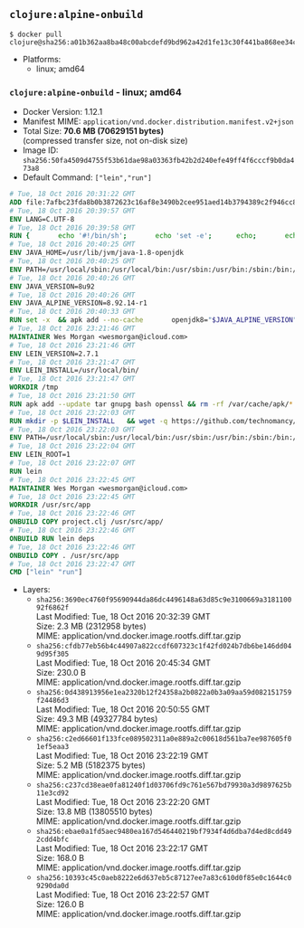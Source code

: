 ## `clojure:alpine-onbuild`

```console
$ docker pull clojure@sha256:a01b362aa8ba48c00abcdefd9bd962a42d1fe13c30f441ba868ee34c5082b282
```

-	Platforms:
	-	linux; amd64

### `clojure:alpine-onbuild` - linux; amd64

-	Docker Version: 1.12.1
-	Manifest MIME: `application/vnd.docker.distribution.manifest.v2+json`
-	Total Size: **70.6 MB (70629151 bytes)**  
	(compressed transfer size, not on-disk size)
-	Image ID: `sha256:50fa4509d4755f53b61dae98a03363fb42b2d240efe49ff4f6cccf9b0da473a8`
-	Default Command: `["lein","run"]`

```dockerfile
# Tue, 18 Oct 2016 20:31:22 GMT
ADD file:7afbc23fda8b0b3872623c16af8e3490b2cee951aed14b3794389c2f946cc8c7 in / 
# Tue, 18 Oct 2016 20:39:57 GMT
ENV LANG=C.UTF-8
# Tue, 18 Oct 2016 20:39:58 GMT
RUN { 		echo '#!/bin/sh'; 		echo 'set -e'; 		echo; 		echo 'dirname "$(dirname "$(readlink -f "$(which javac || which java)")")"'; 	} > /usr/local/bin/docker-java-home 	&& chmod +x /usr/local/bin/docker-java-home
# Tue, 18 Oct 2016 20:40:25 GMT
ENV JAVA_HOME=/usr/lib/jvm/java-1.8-openjdk
# Tue, 18 Oct 2016 20:40:25 GMT
ENV PATH=/usr/local/sbin:/usr/local/bin:/usr/sbin:/usr/bin:/sbin:/bin:/usr/lib/jvm/java-1.8-openjdk/jre/bin:/usr/lib/jvm/java-1.8-openjdk/bin
# Tue, 18 Oct 2016 20:40:26 GMT
ENV JAVA_VERSION=8u92
# Tue, 18 Oct 2016 20:40:26 GMT
ENV JAVA_ALPINE_VERSION=8.92.14-r1
# Tue, 18 Oct 2016 20:40:33 GMT
RUN set -x 	&& apk add --no-cache 		openjdk8="$JAVA_ALPINE_VERSION" 	&& [ "$JAVA_HOME" = "$(docker-java-home)" ]
# Tue, 18 Oct 2016 23:21:46 GMT
MAINTAINER Wes Morgan <wesmorgan@icloud.com>
# Tue, 18 Oct 2016 23:21:46 GMT
ENV LEIN_VERSION=2.7.1
# Tue, 18 Oct 2016 23:21:47 GMT
ENV LEIN_INSTALL=/usr/local/bin/
# Tue, 18 Oct 2016 23:21:47 GMT
WORKDIR /tmp
# Tue, 18 Oct 2016 23:21:50 GMT
RUN apk add --update tar gnupg bash openssl && rm -rf /var/cache/apk/*
# Tue, 18 Oct 2016 23:22:03 GMT
RUN mkdir -p $LEIN_INSTALL   && wget -q https://github.com/technomancy/leiningen/archive/$LEIN_VERSION.tar.gz   && echo "Comparing archive checksum ..."   && echo "876221e884780c865c2ce5c9aa5675a7cae9f215 *$LEIN_VERSION.tar.gz" | sha1sum -c -   && mkdir ./leiningen   && tar -xzf $LEIN_VERSION.tar.gz  -C ./leiningen/ --strip-components=1   && mv leiningen/bin/lein-pkg $LEIN_INSTALL/lein   && rm -rf $LEIN_VERSION.tar.gz ./leiningen   && chmod 0755 $LEIN_INSTALL/lein   && wget -q https://github.com/technomancy/leiningen/releases/download/$LEIN_VERSION/leiningen-$LEIN_VERSION-standalone.zip   && wget -q https://github.com/technomancy/leiningen/releases/download/$LEIN_VERSION/leiningen-$LEIN_VERSION-standalone.zip.asc   && gpg --keyserver pool.sks-keyservers.net --recv-key 2E708FB2FCECA07FF8184E275A92E04305696D78   && echo "Verifying Jar file signature ..."   && gpg --verify leiningen-$LEIN_VERSION-standalone.zip.asc   && rm leiningen-$LEIN_VERSION-standalone.zip.asc   && mkdir -p /usr/share/java   && mv leiningen-$LEIN_VERSION-standalone.zip /usr/share/java/leiningen-$LEIN_VERSION-standalone.jar
# Tue, 18 Oct 2016 23:22:03 GMT
ENV PATH=/usr/local/sbin:/usr/local/bin:/usr/sbin:/usr/bin:/sbin:/bin:/usr/lib/jvm/java-1.8-openjdk/jre/bin:/usr/lib/jvm/java-1.8-openjdk/bin:/usr/local/bin/
# Tue, 18 Oct 2016 23:22:04 GMT
ENV LEIN_ROOT=1
# Tue, 18 Oct 2016 23:22:07 GMT
RUN lein
# Tue, 18 Oct 2016 23:22:45 GMT
MAINTAINER Wes Morgan <wesmorgan@icloud.com>
# Tue, 18 Oct 2016 23:22:45 GMT
WORKDIR /usr/src/app
# Tue, 18 Oct 2016 23:22:46 GMT
ONBUILD COPY project.clj /usr/src/app/
# Tue, 18 Oct 2016 23:22:46 GMT
ONBUILD RUN lein deps
# Tue, 18 Oct 2016 23:22:46 GMT
ONBUILD COPY . /usr/src/app
# Tue, 18 Oct 2016 23:22:47 GMT
CMD ["lein" "run"]
```

-	Layers:
	-	`sha256:3690ec4760f95690944da86dc4496148a63d85c9e3100669a318110092f6862f`  
		Last Modified: Tue, 18 Oct 2016 20:32:39 GMT  
		Size: 2.3 MB (2312958 bytes)  
		MIME: application/vnd.docker.image.rootfs.diff.tar.gzip
	-	`sha256:cfdb77eb56b4c44907a822ccdf607323c1f42fd024b7db6be146dd049d95f305`  
		Last Modified: Tue, 18 Oct 2016 20:45:34 GMT  
		Size: 230.0 B  
		MIME: application/vnd.docker.image.rootfs.diff.tar.gzip
	-	`sha256:0d438913956e1ea2320b12f24358a2b0822a0b3a09aa59d082151759f24486d3`  
		Last Modified: Tue, 18 Oct 2016 20:50:55 GMT  
		Size: 49.3 MB (49327784 bytes)  
		MIME: application/vnd.docker.image.rootfs.diff.tar.gzip
	-	`sha256:c2ed66601f133fce089502311a0e889a2c00618d561ba7ee987605f01ef5eaa3`  
		Last Modified: Tue, 18 Oct 2016 23:22:19 GMT  
		Size: 5.2 MB (5182375 bytes)  
		MIME: application/vnd.docker.image.rootfs.diff.tar.gzip
	-	`sha256:c237cd38eae0fa81240f1d03706fd9c761e567bd79930a3d9897625b11e3cd92`  
		Last Modified: Tue, 18 Oct 2016 23:22:20 GMT  
		Size: 13.8 MB (13805510 bytes)  
		MIME: application/vnd.docker.image.rootfs.diff.tar.gzip
	-	`sha256:ebae0a1fd5aec9480ea167d546440219bf7934f4d6dba7d4ed8cdd492cdd4bfc`  
		Last Modified: Tue, 18 Oct 2016 23:22:17 GMT  
		Size: 168.0 B  
		MIME: application/vnd.docker.image.rootfs.diff.tar.gzip
	-	`sha256:10393c45c0aeb8222e6d637eb5c87127ee7a83c610d0f85e0c1644c09290da0d`  
		Last Modified: Tue, 18 Oct 2016 23:22:57 GMT  
		Size: 126.0 B  
		MIME: application/vnd.docker.image.rootfs.diff.tar.gzip
